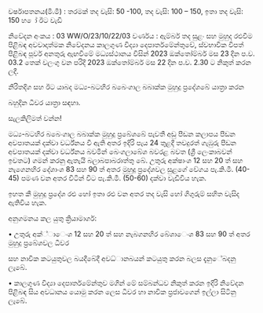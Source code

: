 වර්ෂාපතනය(මි.මී) : තරමක් තද වැසි: 50 -100, තද වැසි: 100 – 150, ඉතා තද වැසි: 150 හ ෝ ඊට වැඩි

නිවේදන අංකය : 03 WW/O/23/10/22/03 වර්ණය : ඇම්බර් තද සුළං සහ මුහුද රළුවීම පිළිබඳ අවවාදාත්මක නිවේදනය කාලගුණ විද්‍යා දෙපාර්තමේන්තුවේ, ස්වභාවික විපත් පිළිබඳ පූර්ව අනතුරු ඇඟවීමේ මධ්‍යස්ථානය විසින් 2023 ඔක්තෝම්බර් මස 23 දින ප.ව. 03.2 තෙක් වලංගු වන පරිදි 2023 ඔක්තෝම්බර් මස 22 දින ප.ව. 2.30 ට නිකුත් කරන ලදී.

නිරිතදිග සහ ඊට යාබද මධ්‍ය-බටහිර බබෙංගාල බබාක්ක මුහුදු ප්‍රදේශබේ යාත්‍රා කරන

බහුදින ධීවර යාත්‍රා සඳහා.

සැලකිලිමත් වන්න!

මධ්‍ය-බටහිර බබෙංගාල බබාක්ක මුහුදු ප්‍රබේශබේ පැවතී අඩු පීඩන කලාපය පීඩන අවපාතයක් දක්වා වර්ධ්‍නය වී ඇති අතර ඉදිරි පැය 24 තුළදී තවදුරත් ගැඹුරු පීඩන අවපාතයක් දක්වා වර්ධ්‍නය බවමින් බෙංගලාබේශ බවරළ බවත (ශ්‍රී ලෙංකාබවන් ඉවතට) ගමන් කරනු ඇතැයි බලාබපාබරාත්තු බේ. උතුරු අක්ෂාංශ 12 සහ 20 ත් සහ නැගෙනහිර දේශාංශ 83 සහ 90 ත් අතර මුහුදු ප්‍රදේශවල සුළගේ වේගය පැ.කි.මී. (40-45) පමණ වන අතර විටින් විට පැ.කි.මී. (50-60) දක්වා වැඩිවිය හැක.

ඉහත කී මුහුදු ප්‍රදේශ රළු හෝ ඉතා රළු වන අතර තද වැසි හෝ ගිගුරුම් සහිත වැසිද ඇතිවිය හැක.

අනුගමනය කල යුතු ක්‍රියාමාර්ග:

• උතුරු අක්්ාෙංශ 12 සහ 20 ත් සහ නැබගනහිර බේශාෙංශ 83 සහ 90 ත් අතර මුහුදු ප්‍රබේශවල ධීවර

සහ නාවික කටයුතුවල බයදීබේදී අවධ්‍ානබයන් කටයුතු කරන බලස දැනුේබදනු ලැබේ.

• කාලගුණ විද්‍යා දෙපාර්තමේන්තුව මගින් මේ සම්බන්ධව නිකුත් කරන ඉදිරි නිවේදන පිළිබඳ සිය අවධානය යොමු කරන ලෙස ධීවර හා නාවික ප්‍රජාවගෙන් ඉල්ලා සිටිනු ලැබේ.